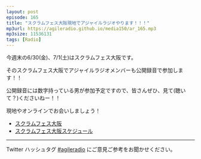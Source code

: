 ```yaml
---
layout: post
episode: 165
title: "スクラムフェス大阪現地でアジャイルラジオやります！！！"
mp3url: https://agileradio.github.io/media150/ar_165.mp3
mp3size: 11536131
tags: [Radio]
---
```


今週末の6/30(金)、7/1(土)はスクラムフェス大阪です。

そのスクラムフェス大阪でアジャイルラジオメンバーも公開録音で参加します！！

公開録音には数字持っている男が参加予定ですので、皆さんぜひ、見て(聴いて？)くださいねー！！

現地やオンラインでお会いしましょう！


- [スクラムフェス大阪](https://www.scrumosaka.org/)
- [スクラムフェス大阪スケジュール](https://confengine.com/conferences/scrum-fest-osaka-2023/schedule)

---

Twitter ハッシュタグ [#agileradio](https://twitter.com/intent/tweet?hashtags=agileradio) にご意見ご参考をお聞かせください。

